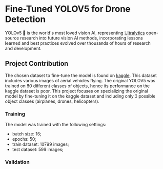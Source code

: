 # Fine-Tuned YOLOV5 for Drone Detection

YOLOv5 🚀 is the world's most loved vision AI, representing <a href="https://www.ultralytics.com/">Ultralytics</a> open-source research into future vision AI methods, incorporating lessons learned and best practices evolved over thousands of hours of research and development.

## Project Contribution
The chosen dataset to fine-tune the model is found on [kaggle](https://www.kaggle.com/datasets/cybersimar08/drone-detection). This dataset includes various images of aerial vehicles flying. The original YOLOV5 was trained on 80 different classes of objects, hence its performance on the kaggle dataset is poor. This project focuses on specializing the original model by fine-tuning it on the kaggle dataset and including only 3 possible object classes (airplanes, drones, helicopters).

### Training
The model was trained with the following settings:

- batch size: 16;
- epochs: 50;
- train dataset: 10799 images;
- test dataset: 596 images;

### Validation


